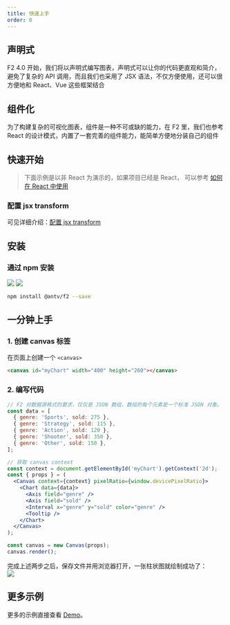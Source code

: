 ```yaml
---
title: 快速上手
order: 0
---
```


## 声明式

F2 4.0 开始，我们将以声明式编写图表，声明式可以让你的代码更直观和简介，避免了复杂的 API 调用，而且我们也采用了 JSX 语法，不仅方便使用，还可以很方便地和 React、Vue 这些框架结合

## 组件化

为了构建复杂的可视化图表，组件是一种不可或缺的能力，在 F2 里，我们也参考 React 的设计模式，内置了一套完善的组件能力，能简单方便地分装自己的组件

## 快速开始

> 下面示例是以非 React 为演示的，如果项目已经是 React， 可以参考 [如何在 React 中使用](./framework/react)

### 配置 jsx transform

可见详细介绍：[配置 jsx transform](./jsx-transform)

## 安装

### 通过 npm 安装

[![](https://img.shields.io/npm/v/@antv/f2.svg)](https://npmjs.com/package/@antv/f2) [![](https://img.shields.io/npm/dm/@antv/f2.svg)](https://npmjs.com/package/@antv/f2)

```bash
npm install @antv/f2 --save
```

## 一分钟上手

### 1. 创建 canvas 标签

在页面上创建一个 `<canvas>`

```html
<canvas id="myChart" width="400" height="260"></canvas>
```

### 2. 编写代码

```jsx
// F2 对数据源格式的要求，仅仅是 JSON 数组，数组的每个元素是一个标准 JSON 对象。
const data = [
  { genre: 'Sports', sold: 275 },
  { genre: 'Strategy', sold: 115 },
  { genre: 'Action', sold: 120 },
  { genre: 'Shooter', sold: 350 },
  { genre: 'Other', sold: 150 },
];

// 获取 canvas context
const context = document.getElementById('myChart').getContext('2d');
const { props } = (
  <Canvas context={context} pixelRatio={window.devicePixelRatio}>
    <Chart data={data}>
      <Axis field="genre" />
      <Axis field="sold" />
      <Interval x="genre" y="sold" color="genre" />
      <Tooltip />
    </Chart>
  </Canvas>
);

const canvas = new Canvas(props);
canvas.render();
```

完成上述两步之后，保存文件并用浏览器打开，一张柱状图就绘制成功了：<br />![](https://gw.alipayobjects.com/zos/finxbff/compress-tinypng/54ad3af8-c30d-43ca-b0e8-e21c4ea3d438.png)

## 更多示例

更多的示例直接查看 [Demo](/zh/examples/basic)。
